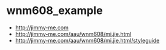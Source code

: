 # wnm608_example

- http://jimmy-me.com
- http://jimmy-me.com/aau/wnm608/mi.jie.html
- http://jimmy-me.com/aau/wnm608/mi.jie.html/styleguide

